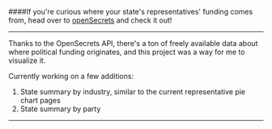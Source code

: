 ####If you're curious where your state's representatives' funding comes from, head over to [openSecrets] and check it out!
***

Thanks to the OpenSecrets API, there's a ton of freely available data
about where political funding originates, and this project was a way for me to visualize it.





Currently working on a few additions:

1. State summary by industry, similar to the current representative pie chart pages
2. State summary by party

***

[openSecrets]:http://opensecrets.herokuapp.com